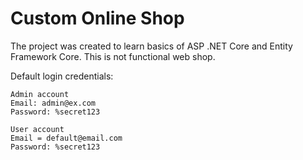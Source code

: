 # Custom Online Shop

The project was created to learn basics of ASP .NET Core and Entity Framework Core. This is not functional web shop.

Default login credentials:

    Admin account
    Email: admin@ex.com
    Password: %secret123
    
    User account
    Email = default@email.com
    Password: %secret123





